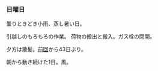 ### 日曜日

曇りときどき小雨、蒸し暑い日。

引越しのもろもろの作業。
荷物の搬出と搬入。ガス栓の閉開。

夕方は散髪。[前回](https://github.com/toasa/diary/blob/main/2024/06/01.md)から43日ぶり。

朝から動き続けた1日。風。
